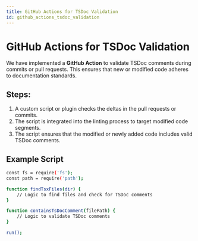 ```yaml
---
title: GitHub Actions for TSDoc Validation
id: github_actions_tsdoc_validation
---
```


# GitHub Actions for TSDoc Validation

We have implemented a **GitHub Action** to validate TSDoc comments during commits or pull requests. This ensures that new or modified code adheres to documentation standards.

## Steps:

1. A custom script or plugin checks the deltas in the pull requests or commits.
2. The script is integrated into the linting process to target modified code segments.
3. The script ensures that the modified or newly added code includes valid TSDoc comments.

## Example Script

```bash
const fs = require('fs');
const path = require('path');

function findTsxFiles(dir) {
    // Logic to find files and check for TSDoc comments
}

function containsTsDocComment(filePath) {
    // Logic to validate TSDoc comments
}

run();
